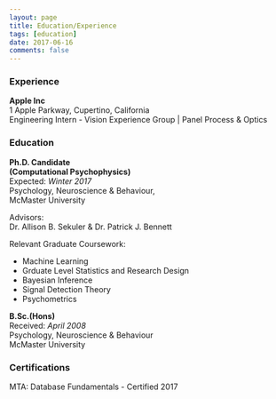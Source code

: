 ```yaml
---
layout: page
title: Education/Experience
tags: [education]
date: 2017-06-16
comments: false
---
```


### Experience 

**Apple Inc**  
1 Apple Parkway, Cupertino, California  
Engineering Intern - Vision Experience Group | Panel Process & Optics  

### Education

**Ph.D. Candidate**  
**(Computational Psychophysics)**  
Expected: *Winter 2017*   
Psychology, Neuroscience & Behaviour,  
McMaster University    
  
Advisors:   
Dr. Allison B. Sekuler & Dr. Patrick J. Bennett    

Relevant Graduate Coursework: 
- Machine Learning
- Grduate Level Statistics and Research Design
- Bayesian Inference
- Signal Detection Theory
- Psychometrics

**B.Sc.(Hons)**  
Received: *April 2008*  
Psychology, Neuroscience & Behaviour  
McMaster University 

### Certifications 

MTA: Database Fundamentals - Certified 2017

 <div data-iframe-width="150" data-iframe-height="270" data-share-badge-id="4416e9b0-29a4-453a-8972-65ab699fefd1"></div>
  <script type="text/javascript">
    (function() {
      var s = document.createElement('script');
      s.type = 'text/javascript';
      s.async = true;
      s.src = '//cdn.youracclaim.com/assets/utilities/embed.js';
      var o = document.getElementsByTagName('script')[0];
      o.parentNode.insertBefore(s, o);
      })();
  </script>
